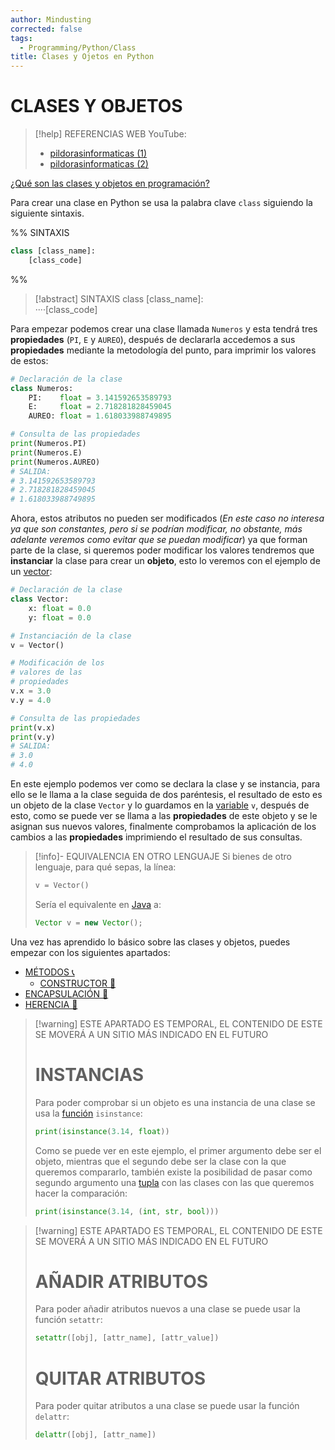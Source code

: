 ```yaml
---
author: Mindusting
corrected: false
tags:
  - Programming/Python/Class
title: Clases y Ojetos en Python
---
```


# CLASES Y OBJETOS

> [!help] REFERENCIAS WEB
> YouTube:
> - [pildorasinformaticas (1)](https://youtu.be/5Ohme4A2Weg?list=PLU8oAlHdN5BlvPxziopYZRd55pdqFwkeS)
> - [pildorasinformaticas (2)](https://youtu.be/2UNrSiKEI8w?list=PLU8oAlHdN5BlvPxziopYZRd55pdqFwkeS)

[¿Qué son las clases y objetos en programación?](../pc/pc_class.md)

Para crear una clase en Python se usa la palabra clave `class` siguiendo la siguiente sintaxis.

%%
SINTAXIS

```python
class [class_name]:
    [class_code]
```
%%

> [!abstract] SINTAXIS
> <span class="key-word-color">class</span> <span class="italic class-color">[class_name]</span>:<br><span class="transparency">····</span><span class="italic grey">[class_code]</span>

Para empezar podemos crear una clase llamada `Numeros` y esta tendrá tres **propiedades** (`PI`, `E` y `AUREO`), después de declararla accedemos a sus **propiedades** mediante la metodología del punto, para imprimir los valores de estos:

```python
# Declaración de la clase
class Numeros:
    PI:    float = 3.141592653589793
    E:     float = 2.718281828459045
    AUREO: float = 1.618033988749895

# Consulta de las propiedades
print(Numeros.PI)
print(Numeros.E)
print(Numeros.AUREO)
# SALIDA:
# 3.141592653589793
# 2.718281828459045
# 1.618033988749895
```

Ahora, estos atributos no pueden ser modificados (*En este caso no interesa ya que son constantes, pero si se podrían modificar, no obstante, más adelante veremos como evitar que se puedan modificar*) ya que forman parte de la clase, si queremos poder modificar los valores tendremos que **instanciar** la clase para crear un **objeto**, esto lo veremos con el ejemplo de un [vector](../math/Vectors/vectors.md):

```python
# Declaración de la clase
class Vector:
    x: float = 0.0
    y: float = 0.0

# Instanciación de la clase
v = Vector()

# Modificación de los
# valores de las
# propiedades
v.x = 3.0
v.y = 4.0

# Consulta de las propiedades
print(v.x)
print(v.y)
# SALIDA:
# 3.0
# 4.0
```

En este ejemplo podemos ver como se declara la clase y se instancia, para ello se le llama a la clase seguida de dos paréntesis, el resultado de esto es un objeto de la clase `Vector` y lo guardamos en la [variable](py_variable.md) `v`, después de esto, como se puede ver se llama a las **propiedades** de este objeto y se le asignan sus nuevos valores, finalmente comprobamos la aplicación de los cambios a las **propiedades** imprimiendo el resultado de sus consultas.

> [!info]- EQUIVALENCIA EN OTRO LENGUAJE
> Si bienes de otro lenguaje, para qué sepas, la línea:
> ```python
> v = Vector()
> ```
> Sería el equivalente en [Java](../java/java.md) a:
> ```java
> Vector v = new Vector();
> ```

Una vez has aprendido lo básico sobre las clases y objetos, puedes empezar con los siguientes apartados:

- [MÉTODOS 📞](classes/py_method.md)
    - [CONSTRUCTOR 👷](classes/Magic_Methods/py_constructor.md)
- [ENCAPSULACIÓN 💊](classes/py_encapsulation.md)
- [HERENCIA 🧓](classes/py_inheritance.md)

>[!warning] ESTE APARTADO ES TEMPORAL, EL CONTENIDO DE ESTE SE MOVERÁ A UN SITIO MÁS INDICADO EN EL FUTURO
>
> # INSTANCIAS
>
> Para poder comprobar si un objeto es una instancia de una clase se usa la [función](py_function.md) `isinstance`:
>
> ```python
> print(isinstance(3.14, float))
> ```
>
> Como se puede ver en este ejemplo, el primer argumento debe ser el objeto, mientras que el segundo debe ser la clase con la que queremos compararlo, también existe la posibilidad de pasar como segundo argumento una [tupla](py_tuple.md) con las clases con las que queremos hacer la comparación:
>
> ```python
> print(isinstance(3.14, (int, str, bool)))
> ```

>[!warning] ESTE APARTADO ES TEMPORAL, EL CONTENIDO DE ESTE SE MOVERÁ A UN SITIO MÁS INDICADO EN EL FUTURO
>
> # AÑADIR ATRIBUTOS
> 
> Para poder añadir atributos nuevos a una clase se puede usar la función `setattr`:
> ```python
> setattr([obj], [attr_name], [attr_value])
> ```
> 
> # QUITAR ATRIBUTOS
> 
> Para poder quitar atributos a una clase se puede usar la función `delattr`:
> ```python
> delattr([obj], [attr_name])
> ```

